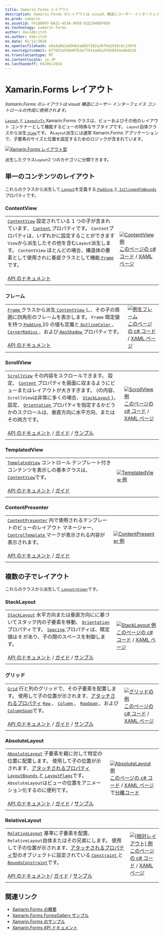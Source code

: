 ```yaml
---
title: Xamarin.Forms レイアウト
description: Xamarin.Forms のレイアウトは visual 構造にユーザー インターフェイス コントロールの作成に使用されます。
ms.prod: xamarin
ms.assetid: F4180997-BA21-453A-9958-D1E2940DF050
ms.technology: xamarin-forms
author: davidbritch
ms.author: dabritch
ms.date: 01/12/2016
ms.openlocfilehash: e9a4a661e694b5a885f202a36f9a2916c6c339fd
ms.sourcegitcommit: 6f7033a598407b3e77914a85a3f650544a4b6339
ms.translationtype: MT
ms.contentlocale: ja-JP
ms.lasthandoff: 04/06/2018
---
```

# <a name="xamarinforms-layouts"></a>Xamarin.Forms レイアウト

_Xamarin.Forms のレイアウトは visual 構造にユーザー インターフェイス コントロールの作成に使用されます。_

[ `Layout` ](https://developer.xamarin.com/api/type/Xamarin.Forms.Layout)と[ `Layout<T>` ](https://developer.xamarin.com/api/type/Xamarin.Forms.Layout%3CT%3E/) Xamarin.Forms クラスは、ビューおよびその他のレイアウト コンテナーとして機能するビューの特殊なサブタイプです。 `Layout`自体クラスから派生[ `View`](views.md)です。 A`Layout`派生には通常 Xamarin.Forms アプリケーションで、子要素のサイズと位置を設定するためのロジックが含まれています。

 [ ![](layouts-images/layouts-sml.png "Xamarin.Forms レイアウト型")](layouts-images/layouts.png#lightbox "Xamarin.Forms レイアウトの種類")

派生したクラス`Layout`2 つのカテゴリに分類できます。

## <a name="layouts-with-single-content"></a>単一のコンテンツのレイアウト

これらのクラスから派生して[ `Layout`](https://developer.xamarin.com/api/type/Xamarin.Forms.Layout/)を定義する[ `Padding` ](https://developer.xamarin.com/api/property/Xamarin.Forms.Layout.Padding/)と[ `IsClippedToBounds` ](https://developer.xamarin.com/api/property/Xamarin.Forms.Layout.IsClippedToBounds/)プロパティです。

<a name="contentView" />

### <a name="contentview"></a>ContentView

|     |     |
| --- | --- |
| [`ContentView`](https://developer.xamarin.com/api/type/Xamarin.Forms.ContentView/) 設定されている 1 つの子が含まれています、 [ `Content` ](https://developer.xamarin.com/api/property/Xamarin.Forms.ContentView.Content/)プロパティです。 `Content`プロパティは、いずれかに設定することができます`View`から派生したその他を含む`Layout`派生します。 `ContentView` ほとんどの場合、構造体の要素として使用されに基底クラスとして機能[ `Frame`](#frame)です。<br /><br />[API のドキュメント](https://developer.xamarin.com/api/type/Xamarin.Forms.ContentView/) | [![ContentView 例](layouts-images/ContentView.png "ContentView 例")](layouts-images/ContentView-Large.png#lightbox "ContentView 例")<br />[このページの c# コード](https://github.com/xamarin/xamarin-forms-samples/blob/master/FormsGallery/FormsGallery/FormsGallery/CodeExamples/ContentViewDemoPage.cs) / [XAML ページ](https://github.com/xamarin/xamarin-forms-samples/blob/master/FormsGallery/FormsGallery/FormsGallery/XamlExamples/ContentViewDemoPage.xaml) |
|     |     |

<a named="frame" />

### <a name="frame"></a>フレーム

|     |     |
| --- | --- |
| [ `Frame` ](https://developer.xamarin.com/api/type/Xamarin.Forms.Frame/)クラスから派生[ `ContentView` ](#contentView)し、その子の周囲に四角形のフレームを表示します。 `Frame` 既定値を持つ[ `Padding` ](https://developer.xamarin.com/api/property/Xamarin.Forms.Layout.Padding/) 20 の値も定義と[ `OutlineColor` ](https://developer.xamarin.com/api/property/Xamarin.Forms.Frame.OutlineColor/)、 [ `CornerRadius` ](https://developer.xamarin.com/api/property/Xamarin.Forms.Frame.CornerRadius/)、および[ `HasShadow` ](https://developer.xamarin.com/api/property/Xamarin.Forms.Frame.HasShadow/)プロパティです。<br /><br />[API のドキュメント](https://developer.xamarin.com/api/type/Xamarin.Forms.Frame/) | [![例をフレーム](layouts-images/Frame.png "例をフレーム")](layouts-images/Frame-Large.png#lightbox "フレームの例")<br />[このページの c# コード](https://github.com/xamarin/xamarin-forms-samples/blob/master/FormsGallery/FormsGallery/FormsGallery/CodeExamples/FrameDemoPage.cs) / [XAML ページ](https://github.com/xamarin/xamarin-forms-samples/blob/master/FormsGallery/FormsGallery/FormsGallery/XamlExamples/FrameDemoPage.xaml) |
|     |     |

<a name="scrollView" />

### <a name="scrollview"></a>ScrollView

|     |     |
| --- | --- |
| [`ScrollView`](https://developer.xamarin.com/api/type/Xamarin.Forms.ScrollView/) その内容をスクロールできます。 設定、 [ `Content` ](https://developer.xamarin.com/api/property/Xamarin.Forms.ScrollView.Content/)プロパティを画面に収まるようにビューまたはレイアウトが大きすぎます。 (の内容、`ScrollView`は非常に多くの場合、 [ `StackLayout` ](#stackLayout))。設定、 [ `Orientation` ](https://developer.xamarin.com/api/property/Xamarin.Forms.ScrollView.Orientation/)プロパティを指定するかどうかのスクロールは、垂直方向に水平方向、またはその両方です。<br /><br />[API のドキュメント](https://developer.xamarin.com/api/type/Xamarin.Forms.ScrollView/) / [ガイド](~/xamarin-forms/user-interface/layouts/scroll-view.md) / [サンプル](https://developer.xamarin.com/samples/xamarin-forms/UserInterface/Layout/) | [![ScrollView 例](layouts-images/ScrollView.png "ScrollView 例")](layouts-images/ScrollView-Large.png#lightbox "ScrollView 例")<br />[このページの c# コード](https://github.com/xamarin/xamarin-forms-samples/blob/master/FormsGallery/FormsGallery/FormsGallery/CodeExamples/ScrollViewDemoPage.cs) / [XAML ページ](https://github.com/xamarin/xamarin-forms-samples/blob/master/FormsGallery/FormsGallery/FormsGallery/XamlExamples/ScrollViewDemoPage.xaml) |
|     |     |

### <a name="templatedview"></a>TemplatedView

|     |     |
| --- | --- |
| [`TemplatedView`](https://developer.xamarin.com/api/type/Xamarin.Forms.TemplatedView/) コントロール テンプレート付きコンテンツを表示しの基本クラスは、 [ `ContentView`](#contentView)です。<br /><br />[API のドキュメント](https://developer.xamarin.com/api/type/Xamarin.Forms.TemplatedView/) / [ガイド](~/xamarin-forms/app-fundamentals/templates/control-templates/index.md) | [![TemplatedView 例](layouts-images/TemplatedView.png "TemplatedView 例")](layouts-images/TemplatedView.png#lightbox "TemplatedView 例") |
|     |     |

### <a name="contentpresenter"></a>ContentPresenter

|     |     |
| --- | --- |
| [`ContentPresenter`](https://developer.xamarin.com/api/type/Xamarin.Forms.ContentPresenter/) 内で使用されるテンプレートのビューのレイアウト マネージャー、 [ `ControlTemplate` ](https://developer.xamarin.com/api/type/Xamarin.Forms.ControlTemplate/)マークが表示される内容が表示されます。<br /><br />[API のドキュメント](https://developer.xamarin.com/api/type/Xamarin.Forms.ContentPresenter/) / [ガイド](~/xamarin-forms/app-fundamentals/templates/control-templates/index.md) | [![ContentPresenter 例](layouts-images/ContentPresenter.png "ContentPresenter 例")](layouts-images/ContentPresenter.png#lightbox "ContentPresenter 例") |
|     |     |

## <a name="layouts-with-multiple-children"></a>複数の子でレイアウト

これらのクラスから派生して[ `Layout<View>`](https://developer.xamarin.com/api/type/Xamarin.Forms.Layout%3CT%3E/)です。

<a name="stackLayout" />

### <a name="stacklayout"></a>StackLayout

|     |     |
| --- | --- |
| [`StackLayout`](https://developer.xamarin.com/api/type/Xamarin.Forms.StackLayout/) 水平方向または垂直方向にに基づいてスタック内の子要素を移動、 [ `Orientation` ](https://developer.xamarin.com/api/property/Xamarin.Forms.StackLayout.Orientation/)プロパティです。 [ `Spacing` ](https://developer.xamarin.com/api/property/Xamarin.Forms.StackLayout.Spacing/)プロパティは、既定値は 6 があり、子の間のスペースを制御します。<br /><br />[API のドキュメント](https://developer.xamarin.com/api/type/Xamarin.Forms.StackLayout/) / [ガイド](~/xamarin-forms/user-interface/layouts/stack-layout.md) / [サンプル](https://developer.xamarin.com/samples/xamarin-forms/UserInterface/Layout/)| [![StackLayout 例](layouts-images/StackLayout.png "StackLayout 例")](layouts-images/StackLayout-Large.png#lightbox "StackLayout 例")<br />[このページの c# コード](https://github.com/xamarin/xamarin-forms-samples/blob/master/FormsGallery/FormsGallery/FormsGallery/CodeExamples/StackLayoutDemoPage.cs) / [XAML ページ](https://github.com/xamarin/xamarin-forms-samples/blob/master/FormsGallery/FormsGallery/FormsGallery/XamlExamples/StackLayoutDemoPage.xaml) |
|     |     |

<a name="grid" />

### <a name="grid"></a>グリッド

|     |     |
| --- | --- |
| [`Grid`](https://developer.xamarin.com/api/type/Xamarin.Forms.Grid/) 行と列のグリッドで、その子要素を配置します。 使用して子の位置が示されます、[アタッチされるプロパティ](~/xamarin-forms/xaml/attached-properties.md) [ `Row` ](https://developer.xamarin.com/api/field/Xamarin.Forms.Grid.RowProperty/)、 [ `Column` ](https://developer.xamarin.com/api/field/Xamarin.Forms.Grid.ColumnProperty/)、 [ `RowSpan` ](https://developer.xamarin.com/api/field/Xamarin.Forms.Grid.RowSpanProperty/)、および[ `ColumnSpan`](https://developer.xamarin.com/api/field/Xamarin.Forms.Grid.ColumnSpanProperty/)です。<br /><br />[API のドキュメント](https://developer.xamarin.com/api/type/Xamarin.Forms.Grid/) / [ガイド](~/xamarin-forms/user-interface/layouts/grid.md) / [サンプル](https://developer.xamarin.com/samples/xamarin-forms/UserInterface/Layout/) | [![グリッドの例](layouts-images/Grid.png "グリッド例")](layouts-images/Grid-Large.png#lightbox "グリッドの例")<br />[このページの c# コード](https://github.com/xamarin/xamarin-forms-samples/blob/master/FormsGallery/FormsGallery/FormsGallery/CodeExamples/GridDemoPage.cs) / [XAML ページ](https://github.com/xamarin/xamarin-forms-samples/blob/master/FormsGallery/FormsGallery/FormsGallery/XamlExamples/GridDemoPage.xaml) |
|     |     |

### <a name="absolutelayout"></a>AbsoluteLayout

|     |     |
| --- | --- |
| [`AbsoluteLayout`](https://developer.xamarin.com/api/type/Xamarin.Forms.AbsoluteLayout/) 子要素を親に対して特定の位置に配置します。 使用して子の位置が示されます、[アタッチされるプロパティ](~/xamarin-forms/xaml/attached-properties.md) [ `LayoutBounds` ](https://developer.xamarin.com/api/field/Xamarin.Forms.AbsoluteLayout.LayoutBoundsProperty/)と[ `LayoutFlags`](https://developer.xamarin.com/api/field/Xamarin.Forms.AbsoluteLayout.LayoutFlagsProperty/)です。 `AbsoluteLayout`はビューの位置をアニメーション化するのに便利です。<br /><br />[API のドキュメント](https://developer.xamarin.com/api/type/Xamarin.Forms.AbsoluteLayout/) / [ガイド](~/xamarin-forms/user-interface/layouts/absolute-layout.md) / [サンプル](https://developer.xamarin.com/samples/xamarin-forms/UserInterface/Layout/) | [![AbsoluteLayout 例](layouts-images/AbsoluteLayout.png "AbsoluteLayout 例")](layouts-images/AbsoluteLayout-Large.png#lightbox "AbsoluteLayout 例")<br />[このページの c# コード](https://github.com/xamarin/xamarin-forms-samples/blob/master/FormsGallery/FormsGallery/FormsGallery/CodeExamples/AbsoluteLayoutdDemoPage.cs) / [XAML ページ](https://github.com/xamarin/xamarin-forms-samples/blob/master/FormsGallery/FormsGallery/FormsGallery/XamlExamples/AbsoluteLayoutDemoPage.xaml)で[分離コード](https://github.com/xamarin/xamarin-forms-samples/blob/master/FormsGallery/FormsGallery/FormsGallery/XamlExamples/AbsoluteLayoutDemoPage.xaml.cs) |
|     |     |

### <a name="relativelayout"></a>RelativeLayout

|     |     |
| --- | --- |
| [`RelativeLayout`](https://developer.xamarin.com/api/type/Xamarin.Forms.RelativeLayout/) 基準に子要素を配置、`RelativeLayout`自体またはその兄弟にします。 使用して子の位置が示されます、[アタッチされるプロパティ](~/xamarin-forms/xaml/attached-properties.md)型のオブジェクトに設定されている[ `Constraint` ](https://developer.xamarin.com/api/type/Xamarin.Forms.Constraint/)と[ `BoundsConstraint`](https://developer.xamarin.com/api/type/Xamarin.Forms.Constraint/)です。<br /><br />[API のドキュメント](https://developer.xamarin.com/api/type/Xamarin.Forms.RelativeLayout/)/ [ガイド](~/xamarin-forms/user-interface/layouts/relative-layout.md) / [サンプル](https://developer.xamarin.com/samples/xamarin-forms/UserInterface/Layout/) | [![[相対レイアウト] 例](layouts-images/RelativeLayout.png "[相対レイアウト] 例")](layouts-images/RelativeLayout-Large.png#lightbox "[相対レイアウト] の使用例")<br />[このページの c# コード](https://github.com/xamarin/xamarin-forms-samples/blob/master/FormsGallery/FormsGallery/FormsGallery/CodeExamples/RelativeLayoutDemoPage.cs) / [XAML ページ](https://github.com/xamarin/xamarin-forms-samples/blob/master/FormsGallery/FormsGallery/FormsGallery/XamlExamples/RelativeLayoutDemoPage.xaml) |
|     |     |

## <a name="related-links"></a>関連リンク

- [Xamarin.Forms の概要](~/xamarin-forms/get-started/introduction-to-xamarin-forms.md)
- [Xamarin.Forms FormsGallery サンプル](https://developer.xamarin.com/samples/FormsGallery/)
- [Xamarin.Forms のサンプル](https://developer.xamarin.com/samples/xamarin-forms/all/)
- [Xamarin.Forms API ドキュメント](https://developer.xamarin.com/api/root/Xamarin.Forms/)
